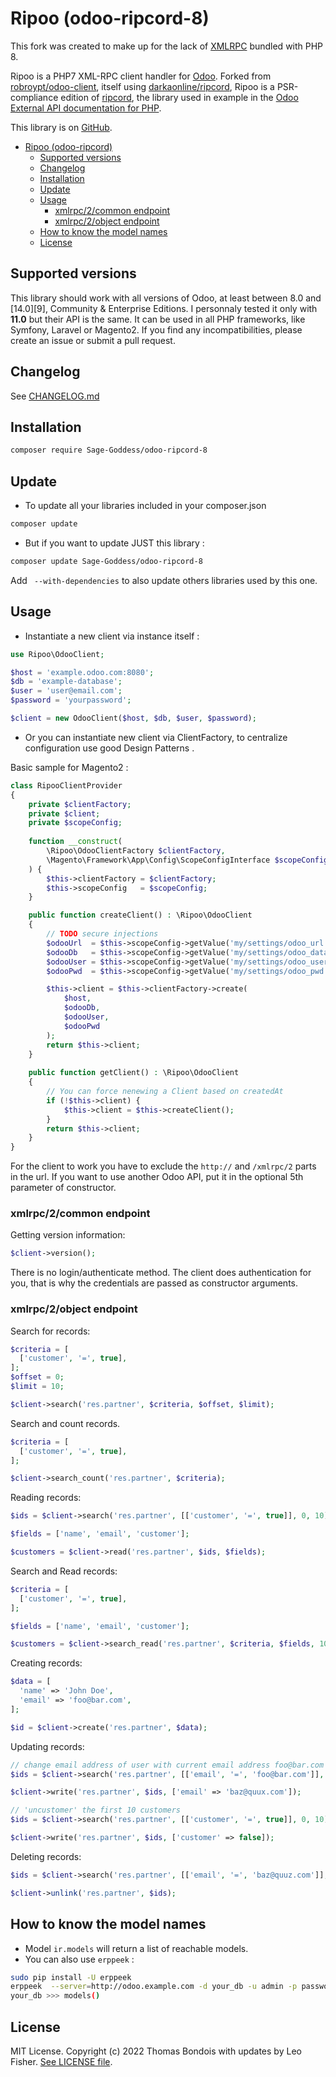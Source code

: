 Ripoo (odoo-ripcord-8)
=======================

This fork was created to make up for the lack of [XMLRPC][0] bundled with PHP 8.

Ripoo is a PHP7 XML-RPC client handler for [Odoo][1]. Forked from [robroypt/odoo-client][2], itself using [darkaonline/ripcord][3], Ripoo is a PSR-compliance edition of [ripcord][4], the library used in example in the [Odoo External API documentation for PHP][6].

This library is on [GitHub][7].

- [Ripoo (odoo-ripcord)](#ripoo-odoo-ripcord)
  - [Supported versions](#supported-versions)
  - [Changelog](#changelog)
  - [Installation](#installation)
  - [Update](#update)
  - [Usage](#usage)
    - [xmlrpc/2/common endpoint](#xmlrpc2common-endpoint)
    - [xmlrpc/2/object endpoint](#xmlrpc2object-endpoint)
  - [How to know the model names](#how-to-know-the-model-names)
  - [License](#license)


Supported versions
-----------------------

This library should work with all versions of Odoo, at least between 8.0 and [14.0][9], Community & Enterprise Editions. I personnaly tested it only with **11.0** but their API is the same.
It can be used in all PHP frameworks, like Symfony, Laravel or Magento2.
If you find any incompatibilities, please create an issue or submit a pull request.


Changelog
-----------------------

See [CHANGELOG.md](CHANGELOG.md)


Installation
-----------------------

```bash
composer require Sage-Goddess/odoo-ripcord-8
```

Update
-----------------------

- To update all your libraries included in your composer.json
```bash
composer update
```

- But if you want to update JUST this library :
```bash
composer update Sage-Goddess/odoo-ripcord-8
```
Add ` --with-dependencies` to also update others libraries used by this one.

Usage
-----------------------

- Instantiate a new client via instance itself :

```php
use Ripoo\OdooClient;

$host = 'example.odoo.com:8080';
$db = 'example-database';
$user = 'user@email.com';
$password = 'yourpassword';

$client = new OdooClient($host, $db, $user, $password);
```
- Or you can instantiate new client via ClientFactory, to centralize configuration use good Design Patterns . 

Basic sample for Magento2 :

```php
class RipooClientProvider
{
    private $clientFactory;
    private $client;
    private $scopeConfig;
    
    function __construct(
        \Ripoo\OdooClientFactory $clientFactory,
        \Magento\Framework\App\Config\ScopeConfigInterface $scopeConfig
    ) {
        $this->clientFactory = $clientFactory;
        $this->scopeConfig   = $scopeConfig;
    }

    public function createClient() : \Ripoo\OdooClient
    {
        // TODO secure injections
        $odooUrl  = $this->scopeConfig->getValue('my/settings/odoo_url');
        $odooDb   = $this->scopeConfig->getValue('my/settings/odoo_database');
        $odooUser = $this->scopeConfig->getValue('my/settings/odoo_user');
        $odooPwd  = $this->scopeConfig->getValue('my/settings/odoo_pwd');

        $this->client = $this->clientFactory->create(
            $host,
            $odooDb,
            $odooUser,
            $odooPwd
        );
        return $this->client;
    }
    
    public function getClient() : \Ripoo\OdooClient
    {
        // You can force nenewing a Client based on createdAt
        if (!$this->client) {
            $this->client = $this->createClient();
        }
        return $this->client;
    }
}
```

For the client to work you have to exclude the `http://` and `/xmlrpc/2` parts in the url. If you want to use another Odoo API, put it in the optional 5th parameter of constructor.

### xmlrpc/2/common endpoint

Getting version information:

```php
$client->version();
```

There is no login/authenticate method. The client does authentication for you, that is why the credentials are passed as constructor arguments.

### xmlrpc/2/object endpoint

Search for records:

```php
$criteria = [
  ['customer', '=', true],
];
$offset = 0;
$limit = 10;

$client->search('res.partner', $criteria, $offset, $limit);
```

Search and count records.

```php
$criteria = [
  ['customer', '=', true],
];

$client->search_count('res.partner', $criteria);
```

Reading records:

```php
$ids = $client->search('res.partner', [['customer', '=', true]], 0, 10);

$fields = ['name', 'email', 'customer'];

$customers = $client->read('res.partner', $ids, $fields);
```

Search and Read records:

```php
$criteria = [
  ['customer', '=', true],
];

$fields = ['name', 'email', 'customer'];

$customers = $client->search_read('res.partner', $criteria, $fields, 10);
```

Creating records:

```php
$data = [
  'name' => 'John Doe',
  'email' => 'foo@bar.com',
];

$id = $client->create('res.partner', $data);
```

Updating records:

```php
// change email address of user with current email address foo@bar.com
$ids = $client->search('res.partner', [['email', '=', 'foo@bar.com']], 0, 1);

$client->write('res.partner', $ids, ['email' => 'baz@quux.com']);

// 'uncustomer' the first 10 customers
$ids = $client->search('res.partner', [['customer', '=', true]], 0, 10);

$client->write('res.partner', $ids, ['customer' => false]);
```

Deleting records:

```php
$ids = $client->search('res.partner', [['email', '=', 'baz@quuz.com']], 0, 1);

$client->unlink('res.partner', $ids);
```

How to know the model names
---------------------------

- Model `ir.models` will return a list of reachable models.
- You can also use `erppeek` :
```bash
sudo pip install -U erppeek
erppeek  --server=http://odoo.example.com -d your_db -u admin -p password
your_db >>> models()
```

[0]: https://php.watch/versions/8.0/xmlrpc
[1]: https://www.odoo.com/
[2]: https://github.com/robroypt/odoo-client
[3]: https://github.com/DarkaOnLine/Ripcord
[4]: https://github.com/poef/ripcord
[6]: https://www.odoo.com/documentation/11.0/api_integration.html
[7]: https://github.com/tbondois/odoo-ripcord
[8]: https://www.odoo.com/documentation/14.0/developer/misc/api/odoo.html

License
-----------------------
MIT License. Copyright (c) 2022 Thomas Bondois with updates by Leo Fisher. [See LICENSE file](LICENSE).
